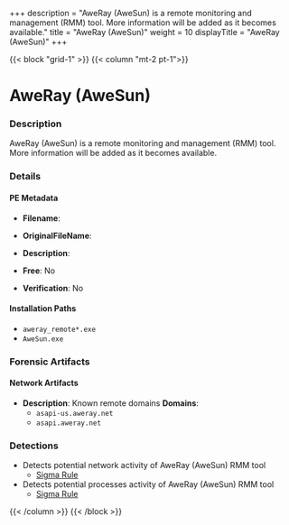 +++
description = "AweRay (AweSun) is a remote monitoring and management (RMM) tool. More information will be added as it becomes available."
title = "AweRay (AweSun)"
weight = 10
displayTitle = "AweRay (AweSun)"
+++


{{< block "grid-1" >}}
{{< column "mt-2 pt-1">}}

# AweRay (AweSun)


### Description

AweRay (AweSun) is a remote monitoring and management (RMM) tool. More information will be added as it becomes available.




### Details


#### PE Metadata
- **Filename**: 
- **OriginalFileName**: 
- **Description**: 


- **Free**: No

- **Verification**: No




#### Installation Paths
- `aweray_remote*.exe`
- `AweSun.exe`

### Forensic Artifacts




#### Network Artifacts
- **Description**: Known remote domains  **Domains**:
    - `asapi-us.aweray.net`
    - `asapi.aweray.net`


### Detections
- Detects potential network activity of AweRay (AweSun) RMM tool
  - [Sigma Rule](https://github.com/magicsword-io/LOLRMM/blob/main/detections/sigma/aweray__awesun__network_sigma.yml)
- Detects potential processes activity of AweRay (AweSun) RMM tool
  - [Sigma Rule](https://github.com/magicsword-io/LOLRMM/blob/main/detections/sigma/aweray__awesun__processes_sigma.yml)




{{< /column >}}
{{< /block >}}
